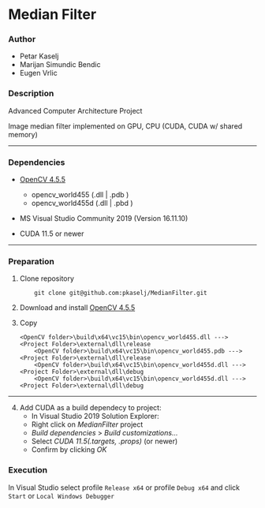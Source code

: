 Median Filter
=============

### Author

- Petar Kaselj
- Marijan Simundic Bendic
- Eugen Vrlic

### Description


Advanced Computer Architecture Project

Image median filter implemented on GPU, CPU (CUDA, CUDA w/ shared memory)

---

### Dependencies

-	[OpenCV 4.5.5](https://opencv.org/releases/)
	- opencv_world455 (.dll | .pdb )
	- opencv_world455d (.dll | .pbd )
	
-	MS Visual Studio Community 2019 (Version 16.11.10)
-	CUDA 11.5 or newer
---

### Preparation


1. Clone repository

	```
		git clone git@github.com:pkaselj/MedianFilter.git
	```
    
2. Download and install [OpenCV 4.5.5](https://opencv.org/releases/)

3. Copy
	```
    <OpenCV folder>\build\x64\vc15\bin\opencv_world455.dll ---> <Project Folder>\external\dll\release
        <OpenCV folder>\build\x64\vc15\bin\opencv_world455.pdb ---> <Project Folder>\external\dll\release
        <OpenCV folder>\build\x64\vc15\bin\opencv_world455d.dll ---> <Project Folder>\external\dll\debug
        <OpenCV folder>\build\x64\vc15\bin\opencv_world455d.dll ---> <Project Folder>\external\dll\debug
    ```

---

4. Add CUDA as a build dependecy to project:
	- In Visual Studio 2019 Solution Explorer:
	- Right click on _MedianFilter_ project
	- _Build dependencies_ > _Build customizations..._
	- Select _CUDA 11.5(.targets, .props)_ (or newer)
	- Confirm by clicking _OK_

### Execution

In Visual Studio select profile ```Release x64``` or profile ```Debug x64``` and click ```Start``` or ```Local Windows Debugger```
